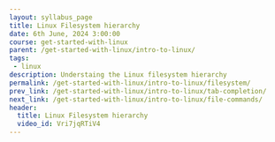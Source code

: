 ```yaml
---
layout: syllabus_page
title: Linux Filesystem hierarchy
date: 6th June, 2024 3:00:00
course: get-started-with-linux
parent: /get-started-with-linux/intro-to-linux/
tags:
 - linux
description: Understaing the Linux filesystem hierarchy
permalink: /get-started-with-linux/intro-to-linux/filesystem/
prev_link: /get-started-with-linux/intro-to-linux/tab-completion/
next_link: /get-started-with-linux/intro-to-linux/file-commands/
header:
  title: Linux Filesystem hierarchy
  video_id: Vri7jqRTiV4
---
```

